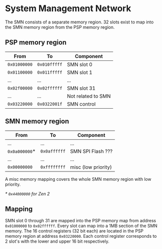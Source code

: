 # System Management Network

The SMN consists of a separate memory region. 32 slots exist to map into the SMN memory region from the PSP memory region.

## PSP memory region

| From | To | Component |
| ---- | -- | ------ |
| `0x01000000` | `0x010fffff` | SMN slot 0 |
| `0x01100000` | `0x011fffff` | SMN slot 1 |
| ...          | ...          | ... |
| `0x02f00000` | `0x02ffffff` | SMN slot 31 |
| ...          | ...          | Not related to SMN |
| `0x03220000` | `0x0322001f` | SMN control |

## SMN memory region
| From | To | Component |
| ---- | -- | ------ |
| ...            | ...          | ... |
| `0x0a000000`\* | `0x0affffff` | SMN SPI Flash ??? |
| ...            | ...          | ... |
| `0x00000000`   | `0xffffffff` | misc (low priority) |

A misc memory mapping covers the whole SMN memory region with low priority.

_* `0x44000000` for Zen 2_

## Mapping
SMN slot 0 through 31 are mapped into the PSP memory map from address `0x01000000` to `0x02ffffff`.
Every slot can map into a 1MB section of the SMN memory.
The 16 control registers (32 bit each) are located in the PSP memory region at address `0x03220000`.
Each control register corresponds to 2 slot's with the lower and upper 16 bit respectively.
